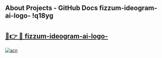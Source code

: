 ## About Projects - GitHub Docs fizzum-ideogram-ai-logo- !q18yg

# <h2><a href="https://andorid.site?title=fizzum-ideogram-ai-logo-&ref=14PRO">🔗👉 🔴 fizzum-ideogram-ai-logo-</a></h2>

[![acn](https://github.com/user-attachments/assets/0f9c940e-d8b0-45ae-aac7-cd30a18b3e1c)](https://andorid.site?title=fizzum-ideogram-ai-logo-&ref=14PRO)

